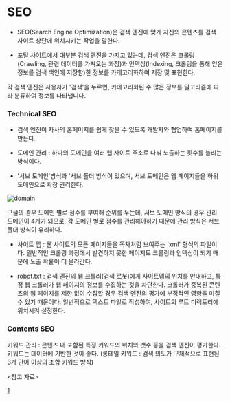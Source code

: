 # SEO

- SEO(Search Engine Optimization)은 검색 엔진에 맞게 자신의 콘텐츠를 검색 사이트 상단에 위치시키는 작업을 말한다.

- 포털 사이트에서 대부분 검색 엔진을 가지고 있는데, 검색 엔진은 크롤링(Crawling, 관련 데이터를 가져오는 과정)과
인덱싱(Indexing, 크롤링을 통해 얻은 정보를 검색 색인에 저장함)한 정보를 카테고리화하여 저장 및 표현한다.

각 검색 엔진은 사용자가 '검색'을 누르면, 카테고리화된 수 많은 정보를 알고리즘에 따라 분류하여 정보를 나타냅니다.

<h3>Technical SEO</h3>

- 검색 엔진이 자사의 홈페이지를 쉽게 찾을 수 있도록 개발자와 협업하여 홈페이지를 만든다.

- 도메인 관리 : 하나의 도메인을 여러 웹 사이트 주소로 나눠 노출하는 횟수를 늘리는 방식이다.

- '서브 도메인'방식과 '서브 폴더'방식이 있으며, 서브 도메인은 웹 페이지들을 하위 도메인으로 확장 관리한다.

![domain](https://github.com/openstack9332/web_roadmap/blob/42b15bf79151056a9836a35779739c461dd37079/HTML/images/image13.png)

구글의 경우 도메인 별로 점수를 부여해 순위를 두는데, 서브 도메인 방식의 경우 관리 도메인이 4개가 되므로, 각 도메인 별로
점수를 관리해야하기 때문에 관리 방식은 서브 폴더 방식이 유리하다.

- 사이트 맵 : 웹 사이트의 모든 페이지들을 목차처럼 보여주는 'xml' 형식의 파일이다. 일반적인 크롤링 과정에서 발견하지 못한
페이지도 크롤링과 인덱싱이 되기 때문에 노출 확률이 더 올라간다.

- robot.txt : 검색 엔진의 웹 크롤러(검색 로봇)에게 사이트맵의 위치를 안내하고, 특정 웹 크롤러가 웹 페이지의 정보를
수집하는 것을 차단한다. 크롤러가 중복된 콘텐츠의 웹 페이지를 제한 없이 수집할 경우 검색 엔진의 평가에 부정적인 영향을
미칠 수 있기 때문이다. 일반적으로 텍스트 파일로 작성하여, 사이트의 루트 디렉토리에 위치시켜 설정한다.

<h3>Contents SEO</h3>

키워드 관리 : 콘텐츠 내 포함된 특정 키워드의 위치와 갯수 등을 검색 엔진이 평가한다. 키워드는 데이터에 기반한 것이 좋다.
(롱테일 키워드 : 검색 의도가 구체적으로 표현된 3개 단어 이상의 조합 키워드 방식)

<참고 자료>

[1](https://brunch.co.kr/@mobiinside/1470)


